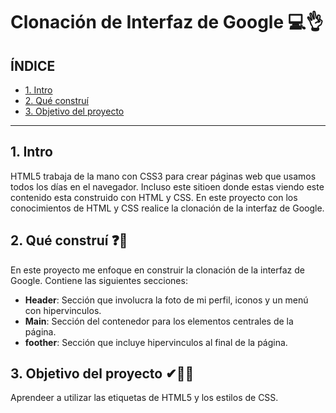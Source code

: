 # Clonación de Interfaz de Google 💻👌

## ÍNDICE

* [1. Intro](https://github.com/EvelynGrijalva/clondegoogleinterfaz/blob/main/README.md#1-intro)
* [2. Qué construí](https://github.com/EvelynGrijalva/clondegoogleinterfaz/blob/main/README.md#2-qu%C3%A9-constru%C3%AD)
* [3. Objetivo del proyecto](https://github.com/EvelynGrijalva/clondegoogleinterfaz/blob/main/README.md#3-objetivo-del-proyecto)

****

## 1. Intro
HTML5 trabaja de la mano con CSS3 para crear páginas web que usamos todos los días en el navegador. Incluso este sitioen donde estas viendo este contenido esta construido con HTML y CSS.
En este proyecto con los conocimientos de HTML y CSS realice la clonación de la interfaz de Google.

## 2. Qué construí ❓🤔
En este proyecto me enfoque en construir la clonación de la interfaz de Google. Contiene las siguientes secciones:
* **Header**: Sección que involucra la foto de mi perfil, iconos y un menú con hipervinculos.
* **Main**: Sección del contenedor para los elementos centrales de la página.
* **foother**: Sección que incluye hipervinculos al final de la página.

## 3. Objetivo del proyecto ✔📁📄
Aprendeer a utilizar las etiquetas de HTML5 y los estilos de CSS.
